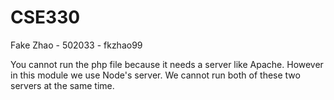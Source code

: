 # CSE330
Fake Zhao - 502033 - fkzhao99

You cannot run the php file because it needs a server like Apache. However in this module we use Node's server. We cannot run both of these two servers at the same time.
